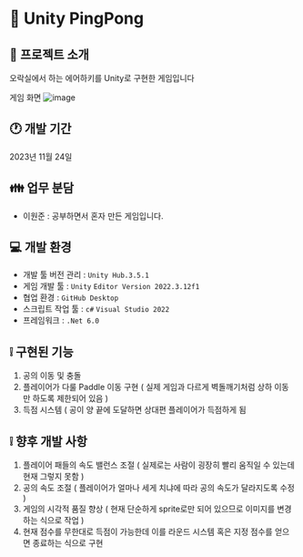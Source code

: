 # 📗 Unity PingPong

## 📄 프로젝트 소개
오락실에서 하는 에어하키를 Unity로 구현한 게임입니다

게임 화면
![image](https://github.com/jeire07/Unity_PingPong/assets/149458625/3c782af2-f84b-46e1-b797-f428af97da7f)

## 🕐 개발 기간
2023년 11월 24일

## 👪 업무 분담
- 이원준 : 공부하면서 혼자 만든 게임입니다.

## 💻 개발 환경
- 개발 툴 버전 관리 : `Unity Hub.3.5.1`
- 게임 개발 툴 : `Unity` `Editor Version 2022.3.12f1`
- 협업 환경 : `GitHub Desktop`
- 스크립트 작업 툴 : `c#` `Visual Studio 2022`
- 프레임워크 : `.Net 6.0`

## ❕ 구현된 기능
1. 공의 이동 및 충돌
2. 플레이어가 다룰 Paddle 이동 구현 ( 실제 게임과 다르게 벽돌깨기처럼 상하 이동만 하도록 제한되어 있음 )
3. 득점 시스템 ( 공이 양 끝에 도달하면 상대편 플레이어가 득점하게 됨

## ❕ 향후 개발 사항
1. 플레이어 패들의 속도 밸런스 조절 ( 실제로는 사람이 굉장히 빨리 움직일 수 있는데 현재 그렇지 못함 )
2. 공의 속도 조절 ( 플레이어가 얼마나 세게 치냐에 따라 공의 속도가 달라지도록 수정 )
3. 게임의 시각적 품질 향상 ( 현재 단순하게 sprite로만 되어 있으므로 이미지를 변경하는 식으로 작업 )
4. 현재 점수를 무한대로 득점이 가능한데 이를 라운드 시스템 혹은 지정 점수를 얻으면 종료하는 식으로 구현

